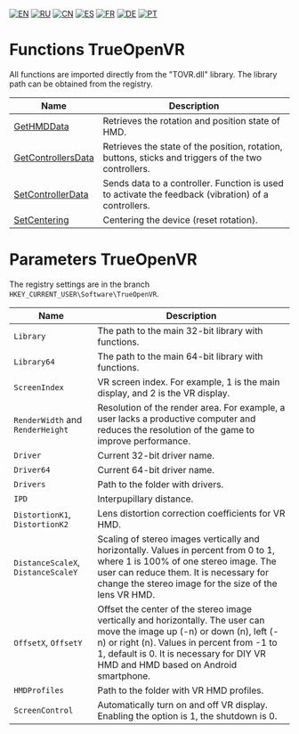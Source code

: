 ﻿[![EN](https://user-images.githubusercontent.com/9499881/33184537-7be87e86-d096-11e7-89bb-f3286f752bc6.png)](https://github.com/TrueOpenVR/TrueOpenVR-Core/blob/master/Docs/README.md) 
[![RU](https://user-images.githubusercontent.com/9499881/27683795-5b0fbac6-5cd8-11e7-929c-057833e01fb1.png)](https://github.com/TrueOpenVR/TrueOpenVR-Core/blob/master/Docs/README.RU.md) 
[![CN](https://user-images.githubusercontent.com/9499881/31012373-978ce414-a522-11e7-9936-387b1c530e2f.png)](https://github.com/TrueOpenVR/TrueOpenVR-Core/blob/master/Docs/README.CN.md) 
[![ES](https://user-images.githubusercontent.com/9499881/31012379-9d8f7764-a522-11e7-8bf4-739077369e8b.png)](https://github.com/TrueOpenVR/TrueOpenVR-Core/blob/master/Docs/README.ES.md) 
[![FR](https://user-images.githubusercontent.com/9499881/31012387-a7b4aaac-a522-11e7-8485-36ce58dc2d4a.png)](https://github.com/TrueOpenVR/TrueOpenVR-Core/blob/master/Docs/README.FR.md) 
[![DE](https://user-images.githubusercontent.com/9499881/31012392-ac051326-a522-11e7-9c8c-2186ddf553d0.png)](https://github.com/TrueOpenVR/TrueOpenVR-Core/blob/master/Docs/README.DE.md) 
[![PT](https://user-images.githubusercontent.com/9499881/31012384-a1d1b544-a522-11e7-8a13-3cb53450d55c.png)](https://github.com/TrueOpenVR/TrueOpenVR-Core/blob/master/Docs/README.PT.md)
# Functions TrueOpenVR
All functions are imported directly from the "TOVR.dll" library. The library path can be obtained from the registry.

| Name  | Description |
| ------------- | ------------- |
| [GetHMDData](https://github.com/TrueOpenVR/TrueOpenVR-Core/blob/master/Docs/EN/Functions/GetHMDData.md) | Retrieves the rotation and position state of HMD. |
| [GetControllersData](https://github.com/TrueOpenVR/TrueOpenVR-Core/blob/master/Docs/EN/Functions/GetControllersData.md) | Retrieves the state of the position, rotation, buttons, sticks and triggers of the two controllers. |
| [SetControllerData](https://github.com/TrueOpenVR/TrueOpenVR-Core/blob/master/Docs/EN/Functions/SetControllerData.md) | Sends data to a controller. Function is used to activate the feedback (vibration) of a controllers. |
| [SetCentering](https://github.com/TrueOpenVR/TrueOpenVR-Core/blob/master/Docs/EN/Functions/SetCentering.md) | Centering the device (reset rotation). |

# Parameters TrueOpenVR
The registry settings are in the branch `HKEY_CURRENT_USER\Software\TrueOpenVR`.

| Name  | Description |
| ------------- | ------------- |
| `Library` | The path to the main 32-bit library with functions. |
| `Library64` | The path to the main 64-bit library  with functions. |
| `ScreenIndex`  | VR screen index. For example, 1 is the main display, and 2 is the VR display.  |
| `RenderWidth` and `RenderHeight` | Resolution of the render area. For example, a user lacks a productive computer and reduces the resolution of the game to improve performance.  |
| `Driver` | Current 32-bit driver name. |
| `Driver64` | Current 64-bit driver name. |
| `Drivers` | Path to the folder with drivers. |
| `IPD` | Interpupillary distance. |
| `DistortionK1`, `DistortionK2` | Lens distortion correction coefficients for VR HMD. |
| `DistanceScaleX`, `DistanceScaleY` | Scaling of stereo images vertically and horizontally. Values in percent from 0 to 1, where 1 is 100% of one stereo image. The user can reduce them. It is necessary for change the stereo image for the size of the lens VR HMD. |
| `OffsetX`, `OffsetY` | Offset the center of the stereo image vertically and horizontally. The user can move the image up (-n) or down (n), left (-n) or right (n). Values in percent from -1 to 1, default is 0. It is necessary for DIY VR HMD and HMD based on Android smartphone. |
| `HMDProfiles` | Path to the folder with VR HMD profiles. |
| `ScreenControl` | Automatically turn on and off VR display. Enabling the option is 1, the shutdown is 0. |